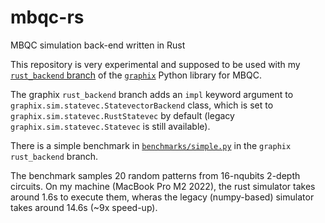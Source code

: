 # mbqc-rs
MBQC simulation back-end written in Rust

This repository is very experimental and supposed to be used with my
[`rust_backend` branch] of the [`graphix`] Python library for MBQC.

[`rust_backend` branch]: https://github.com/thierry-martinez/graphix/tree/rust_backend
[`graphix`]: https://github.com/TeamGraphix/graphix/

The graphix `rust_backend` branch adds an `impl` keyword argument to
`graphix.sim.statevec.StatevectorBackend` class, which is set to
`graphix.sim.statevec.RustStatevec` by default
(legacy `graphix.sim.statevec.Statevec` is still available).

There is a simple benchmark in [`benchmarks/simple.py`] in the `graphix` `rust_backend` branch.

[`benchmarks/simple.py`]: https://github.com/thierry-martinez/graphix/blob/rust_backend/benchmarks/simple.py

The benchmark samples 20 random patterns from 16-nqubits 2-depth
circuits.  On my machine (MacBook Pro M2 2022), the rust simulator
takes around 1.6s to execute them, wheras the legacy (numpy-based)
simulator takes around 14.6s (~9x speed-up).
